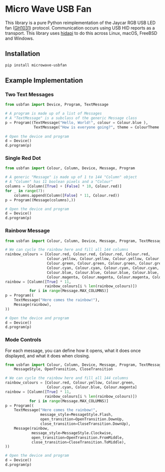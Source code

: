 # Micro Wave USB Fan
This library is a pure Python reimplementation of the Jaycar RGB USB LED fan
([GH1031](https://www.jaycar.com.au/programmable-usb-fan/p/GH1031)) protocol.
Communication occurs using USB HID reports as a transport. This library uses
[hidapi](https://pypi.org/project/hidapi/) to do this across Linux, macOS,
FreeBSD and Windows.

## Installation
```sh
pip install microwave-usbfan
```

## Example Implementation
### Two Text Messages
```python
from usbfan import Device, Program, TextMessage

# A program is made up of a list of Messages
# A "TextMessage" is a subclass of the generic Message class 
p = Program((TextMessage("Hello, World!", colour = Colour.blue ),
             TextMessage("How is everyone going?", theme = ColourTheme.Ice ),))
             
# Open the device and program
d = Device()
d.program(p)
```

### Single Red Dot
```python
from usbfan import Colour, Column, Device, Message, Program

# A generic "Message" is made up of 1 to 144 "Column" object
# A "Column" has 11 boolean pixels and a "Colour"
columns = [Column([True] + [False] * 10, Colour.red)]
for _ in range(7):
    columns.append(Column([False] * 11, Colour.red))
p = Program((Message(columns),))

# Open the device and program
d = Device()
d.program(p)
```

### Rainbow Message
```python
from usbfan import Colour, Column, Device, Message, Program, TextMessage

# We can cycle the rainbow here and fill all 144 columns
rainbow_colours = [Colour.red, Colour.red, Colour.red, Colour.red,
                   Colour.yellow, Colour.yellow, Colour.yellow, Colour.yellow, 
                   Colour.green, Colour.green, Colour.green, Colour.green,
                   Colour.cyan, Colour.cyan, Colour.cyan, Colour.cyan, 
                   Colour.blue, Colour.blue, Colour.blue, Colour.blue,
                   Colour.magenta, Colour.magenta, Colour.magenta, Colour.magenta]
rainbow = [Column([True] * 11,
                  rainbow_colours[i % len(rainbow_colours)])
           for i in range(Message.MAX_COLUMNS)]
p = Program((
    TextMessage("Here comes the rainbow!"),
    Message(rainbow),
))

# Open the device and program
d = Device()
d.program(p)
```

###  Mode Controls
For each message, you can define how it opens, what it does once displayed, and
what it does when closing.

```python
from usbfan import Colour, Column, Device, Message, Program, TextMessage, \
    MessageStyle, OpenTransition, CloseTransition

# We can cycle the rainbow here and fill all 144 columns
rainbow_colours = [Colour.red, Colour.yellow, Colour.green,
                   Colour.cyan, Colour.blue, Colour.magenta]
rainbow = [Column([True] * 11,
                  rainbow_colours[i % len(rainbow_colours)])
           for i in range(Message.MAX_COLUMNS)]
p = Program((
    TextMessage("Here comes the rainbow!",
                message_style=MessageStyle.Flash,
                open_transition=OpenTransition.DownUp,
                close_transition=CloseTransition.DownUp),
    Message(rainbow,
            message_style=MessageStyle.Clockwise,
            open_transition=OpenTransition.FromMiddle,
            close_transition=CloseTransition.ToMiddle),
))

# Open the device and program
d = Device()
d.program(p)
```
